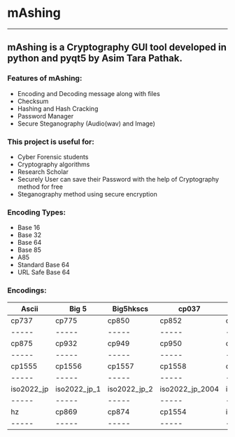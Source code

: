 # mAshing
---
## mAshing is a Cryptography GUI tool developed in python and pyqt5 by Asim Tara Pathak.

### Features of mAshing:

- Encoding and Decoding message along with files
- Checksum
- Hashing and Hash Cracking
- Password Manager
- Secure Steganography (Audio(wav) and Image)

### This project is useful for:

- Cyber Forensic students
- Cryptography algorithms
- Research Scholar
- Securely User can save their Password with the help of Cryptography method for free
- Steganography method using secure encryption

### Encoding Types:

- Base 16
- Base 32
- Base 64
- Base 85
- A85
- Standard Base 64
- URL Safe Base 64

### Encodings:
 
| Ascii | Big 5 | Big5hkscs | cp037 | cp273 | cp424 | cp437 | cp500 | cp720 | cp862 | cp863 | cp865 |
|-----|-----|-----|-----|-----|-----|-----|-----|-----|-----|-----|-----|
| cp737 | cp775 | cp850 | cp852 | cp855 | cp856 | cp857 | cp858 | cp860 | cp861 | cp864 | cp866 |
|-----|-----|-----|-----|-----|-----|-----|-----|-----|-----|-----|-----|
| cp875 | cp932 | cp949 | cp950 | cp1006 | cp1026 | cp1125 | cp1140 | cp1250 | cp1251 |  cp1552 | cp1553 |
|-----|-----|-----|-----|-----|-----|-----|-----|-----|-----|-----|-----|
| cp1555 | cp1556 | cp1557 | cp1558 | cp65001 | euc_jp | euc_jis_2004 | euc_jisx0213 | euc_kr | gb2312 | gbk | gb18030 |
|-----|-----|-----|-----|-----|-----|-----|-----|-----|-----|-----|-----|
| iso2022_jp | iso2022_jp_1 | iso2022_jp_2 | iso2022_jp_2004 | iso22_jp_3 | iso2022_jp_ext | iso2022_kr | latin_1 | iso8859_2 | iso8859_3 | iso8859_4 | iso8859_5 |
|-----|-----|-----|-----|-----|-----|-----|-----|-----|-----|-----|-----|
| hz | cp869 | cp874 | cp1554 | iso8859_6 | iso8859_7 | iso8859_8 | iso8859_9 | iso8859_10 | iso8859_11 | iso8859_12 | iso8859_13 |
|-----|-----|-----|-----|-----|-----|-----|-----|-----|-----|-----|-----|
